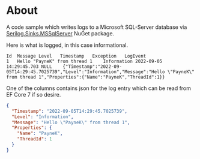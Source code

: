 ﻿# About

A code sample which writes logs to a Microsoft SQL-Server database via [Serilog.Sinks.MSSqlServer](https://www.nuget.org/packages/Serilog.Sinks.MSSqlServer/5.7.1?_src=template) NuGet package.

Here is what is logged, in this case informational.

```
Id	Message	Level	Timestamp	Exception	LogEvent
1	Hello "PayneK" from thread 1	Information	2022-09-05 14:29:45.703	NULL	{"Timestamp":"2022-09-05T14:29:45.7025739","Level":"Information","Message":"Hello \"PayneK\" from thread 1","Properties":{"Name":"PayneK","ThreadId":1}}
```

One of the columns contains json for the log entry which can be read from EF Core 7 if so desire.

```json
{
  "Timestamp": "2022-09-05T14:29:45.7025739",
  "Level": "Information",
  "Message": "Hello \"PayneK\" from thread 1",
  "Properties": {
    "Name": "PayneK",
    "ThreadId": 1
  }
}
```


